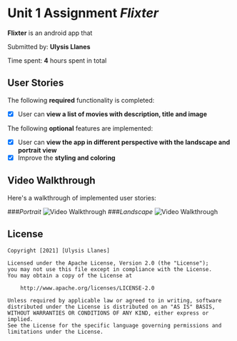 # Unit 1 Assignment *Flixter*
**Flixter** is an android app that

Submitted by: **Ulysis Llanes**

Time spent: **4** hours spent in total

## User Stories

The following **required** functionality is completed:
* [x] User can **view a  list of movies  with description, title and image**

The following **optional** features are implemented:
* [x] User can **view the app in different perspective with the landscape and portrait view**
* [x] Improve the **styling and coloring**

## Video Walkthrough

Here's a walkthrough of implemented user stories:

###*Portrait*
<img src='flix1.gif' title='Video Walkthrough' width='' alt='Video Walkthrough' />
###*Landscape*
<img src='flix2.gif' title='Video Walkthrough' width='' alt='Video Walkthrough' />


## License

    Copyright [2021] [Ulysis Llanes]

    Licensed under the Apache License, Version 2.0 (the "License");
    you may not use this file except in compliance with the License.
    You may obtain a copy of the License at

        http://www.apache.org/licenses/LICENSE-2.0

    Unless required by applicable law or agreed to in writing, software
    distributed under the License is distributed on an "AS IS" BASIS,
    WITHOUT WARRANTIES OR CONDITIONS OF ANY KIND, either express or implied.
    See the License for the specific language governing permissions and
    limitations under the License.
